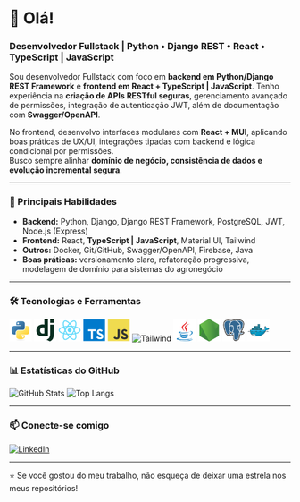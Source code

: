 <h1 align="start">👋 Olá!</h1>
<h3 align="start">Desenvolvedor Fullstack | Python • Django REST • React • TypeScript | JavaScript</h3>

<p align="start">
Sou desenvolvedor Fullstack com foco em <strong>backend em Python/Django REST Framework</strong> e 
<strong>frontend em React + TypeScript | JavaScript</strong>.  
Tenho experiência na <strong>criação de APIs RESTful seguras</strong>, gerenciamento avançado de permissões, 
integração de autenticação JWT, além de documentação com <strong>Swagger/OpenAPI</strong>.  

No frontend, desenvolvo interfaces modulares com <strong>React + MUI</strong>, aplicando boas práticas de UX/UI, 
integrações tipadas com backend e lógica condicional por permissões.  
Busco sempre alinhar <strong>domínio de negócio, consistência de dados e evolução incremental segura</strong>.
</p>

---

### 🌟 Principais Habilidades
- **Backend:** Python, Django, Django REST Framework, PostgreSQL, JWT, Node.js (Express)  
- **Frontend:** React, **TypeScript | JavaScript**, Material UI, Tailwind  
- **Outros:** Docker, Git/GitHub, Swagger/OpenAPI, Firebase, Java  
- **Boas práticas:** versionamento claro, refatoração progressiva, modelagem de domínio para sistemas do agronegócio  

---

### 🛠️ Tecnologias e Ferramentas
<p align="left">
  <img src="https://raw.githubusercontent.com/devicons/devicon/master/icons/python/python-original.svg" alt="Python" width="40" height="40"/>
  <img src="https://raw.githubusercontent.com/devicons/devicon/master/icons/django/django-plain.svg" alt="Django" width="40" height="40"/>
  <img src="https://raw.githubusercontent.com/devicons/devicon/master/icons/react/react-original.svg" alt="React" width="40" height="40"/>
  <img src="https://raw.githubusercontent.com/devicons/devicon/master/icons/typescript/typescript-original.svg" alt="TypeScript" width="40" height="40"/>
  <img src="https://raw.githubusercontent.com/devicons/devicon/master/icons/javascript/javascript-original.svg" alt="JavaScript" width="40" height="40"/>
  <img src="https://www.vectorlogo.zone/logos/tailwindcss/tailwindcss-icon.svg" alt="Tailwind" width="40" height="40"/>
  <img src="https://raw.githubusercontent.com/devicons/devicon/master/icons/java/java-original.svg" alt="Java" width="40" height="40"/>
  <img src="https://raw.githubusercontent.com/devicons/devicon/master/icons/nodejs/nodejs-original.svg" alt="Node.js" width="40" height="40"/>
  <img src="https://raw.githubusercontent.com/devicons/devicon/master/icons/postgresql/postgresql-original.svg" alt="PostgreSQL" width="40" height="40"/>
  <img src="https://raw.githubusercontent.com/devicons/devicon/master/icons/docker/docker-original.svg" alt="Docker" width="40" height="40"/>
</p>

---

### 📊 Estatísticas do GitHub
<p align="left">
  <img src="https://github-readme-stats.vercel.app/api?username=SEU_USUARIO&show_icons=true&theme=dracula" alt="GitHub Stats"/>
  <img src="https://github-readme-stats.vercel.app/api/top-langs/?username=SEU_USUARIO&layout=compact&theme=dracula" alt="Top Langs"/>
</p>

---

### 📫 Conecte-se comigo
<p align="left">
<a href="https://www.linkedin.com/in/matheus-ribeiro-465861231/" target="_blank">
  <img align="center" src="https://raw.githubusercontent.com/rahuldkjain/github-profile-readme-generator/master/src/images/icons/Social/linked-in-alt.svg" alt="LinkedIn" height="30" width="40" />
</a>
</p>

---

⭐ Se você gostou do meu trabalho, não esqueça de deixar uma estrela nos meus repositórios!
